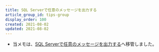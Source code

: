 ```yaml
---
title: SQL Serverで任意のメッセージを出力する
article_group_id: tips-group
display_order: 100
created: 2021-08-02
updated: 2021-08-02
---
```

- 当メモは、[SQL Serverで任意のメッセージを出力する](https://thinktwice.tech/it/sqlserver/output_any_message_in_sql_server/)へ移管しました。